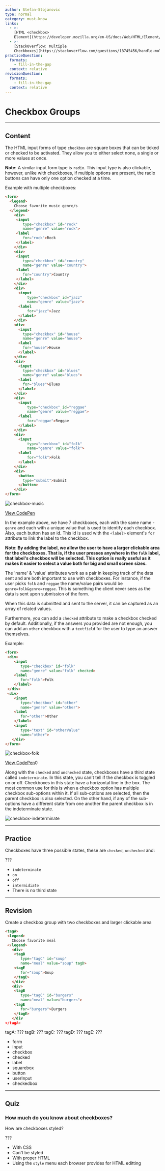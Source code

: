 ```yaml
---
author: Stefan-Stojanovic
type: normal
category: must-know
links:
  - >-
    [HTML <checkbox>
    Element](https://developer.mozilla.org/en-US/docs/Web/HTML/Element/input/checkbox){documentation}
  - >-
    [StackOverflow: Multiple
    Checkboxes](https://stackoverflow.com/questions/18745456/handle-multiple-checkboxes-with-a-single-serverside-variable){discussion}
practiceQuestion:
  formats:
    - fill-in-the-gap
  context: relative
revisionQuestion:
  formats:
    - fill-in-the-gap
  context: relative
---
```


# Checkbox Groups


---

## Content

The HTML input forms of type `checkbox` are square boxes that can be ticked or checked to be activated. They allow you to either select none, a single or more values at once.

**Note:** A similar input form type is `radio`. This input type is also clickable, however, unlike with checkboxes, if multiple options are present, the radio buttons can have only one option checked at a time.

Example with multiple checkboxes:

```html
<form>
  <legend>
    Choose favorite music genre/s
  </legend>
    <div>
     <input
        type="checkbox" id="rock"
        name="genre" value="rock">
     <label
        for="rock">Rock
     </label>
    </div>
    <div>
     <input
        type="checkbox" id="country"
        name="genre" value="country">
     <label
        for="country">Country
     </label>
    </div>
    <div>
      <input
          type="checkbox" id="jazz"
          name="genre" value="jazz">
      <label
          for="jazz">Jazz
      </label>
    </div>
    <div>
      <input
        type="checkbox" id="house"
        name="genre" value="house">
      <label
        for="house">House
      </label>
    </div>
    <div>
      <input
        type="checkbox" id="blues"
        name="genre" value="blues">
      <label
        for="blues">Blues
      </label>
    </div>
    <div>
      <input
          type="checkbox" id="reggae"
          name="genre" value="reggae">
      <label
          for="reggae">Reggae
      </label>
    </div>
    <div>
      <input
          type="checkbox" id="folk"
          name="genre" value="folk">
      <label
          for="folk">Folk
      </label>
    </div>
    <div>
      <button
        type="submit">Submit
      </button>
    </div>
</form>
```

![checkbox-music](https://img.enkipro.com/f305a9c6969317d79b37bf45980bf612.png)

[View CodePen](https://codepen.io/enkidevs/pen/qyRaPO)

In the example above, we have 7 checkboxes, each with the same name - `genre` and each with a unique value that is used to identify each checkbox. Also, each button has an id. This id is used with the `<label>` element's `for` attribute to link the label to the checkbox.

**Note: By adding the label, we allow the user to have a larger clickable area for the checkboxes. That is, if the user presses anywhere in the `folk` label, that label's checkbox will be selected. This option is really useful as it makes it easier to select a value both for big and small screen sizes.**

The 'name' & 'value' attributes work as a pair in keeping track of the data sent and are both important to use with checkboxes. For instance, if the user picks `folk` and `reggae` the name/value pairs would be `genre=folk&genre=reggae`. This is something the client never sees as the data is sent upon submission of the form.

When this data is submitted and sent to the server, it can be captured as an array of related values.

<!--Handling multiple checkboxes with a single server variable: '[Check out Here](https://stackoverflow.com/questions/18745456/handle-multiple-checkboxes-with-a-single-serverside-variable)'-->

Furthermore, you can add a `checked` attribute to make a checkbox checked by default. Additionally, if the answers you provided are not enough, you can add an `other` checkbox with a `textfield` for the user to type an answer themselves.

Example:

```html
<form>
 <div>
    <input
       type="checkbox" id="folk"
       name="genre" value="folk" checked>
    <label
       for="folk">Folk
    </label>
 </div>
 <div>
    <input
       type="checkbox" id="other"
       name="genre" value="other">
    <label
       for="other">Other
    </label>
    <input
       type="text" id="otherValue"
       name="other">
   </div>
</form>
```

![checkbox-folk](https://img.enkipro.com/93a7f957c9bc0528f82918e2a8a6c2d7.png)

[View CodePen](https://codepen.io/enkidevs/pen/BPpLYY)0

Along with the `checked` and `unchecked` state, checkboxes have a third state called `indeterminate`. In this state, you can't tell if the checkbox is toggled on or off. Checkboxes in this state have a horizontal line in the box. The most common use for this is when a checkbox option has multiple checkbox sub-options within it. If all sub-options are selected, then the parent checkbox is also selected. On the other hand, if any of the sub-options have a different state from one another the parent checkbox is in the indeterminate state.

![checkbox-indeterminate](https://img.enkipro.com/4243d6c40fc35f912a8632e94e00bbcd.png)

<!--This `indeterminate` state is shown with CSS styling and CSS Tricks. More on this: '[Indeterminate state checkboxes](https://developer.mozilla.org/en-US/docs/Web/HTML/Element/input/checkbox)'-->


---

## Practice

Checkboxes have three possible states, these are `checked`, `unchecked` and:

???

- `indeterminate`
- `on`
- `off`
- `intermidiate`
- There is no third state


---

## Revision

Create a checkbox group with two checkboxes and larger clickable area

```html
<tagA>
 <legend>
   Choose favorite meal
 </legend>
   <div>
    <tagB
       type="tagC" id="soup"
       name="meal" value="soup" tagD>
    <tagE
       for="soup">Soup
    </tagE>
   </div>
   <div>
    <tagB
       type="tagC" id="burgers"
       name="meal" value="burgers">
    <tagE
       for="burgers">Burgers
    </tagE>
   </div
</tagA>
```

tagA: ???
tagB: ???
tagC: ???
tagD: ???
tagE: ???

- form
- input
- checkbox
- checked
- label
- squarebox
- button
- userInput
- checkedbox


---

## Quiz

### How much do you know about checkboxes?


How are checkboxes styled?

???

- With CSS
- Can't be styled
- With proper HTML
- Using the `style` menu each browser provides for HTML editting
